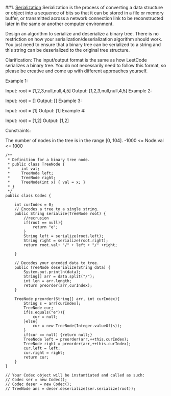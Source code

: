 ##1. [Serialization](https://leetcode.com/problems/serialize-and-deserialize-binary-tree/) 
Serialization is the process of converting a data structure or object into a sequence of bits so that it can be stored in a file or memory buffer, or transmitted across a network connection link to be reconstructed later in the same or another computer environment.

Design an algorithm to serialize and deserialize a binary tree. There is no restriction on how your serialization/deserialization algorithm should work. You just need to ensure that a binary tree can be serialized to a string and this string can be deserialized to the original tree structure.

Clarification: The input/output format is the same as how LeetCode serializes a binary tree. You do not necessarily need to follow this format, so please be creative and come up with different approaches yourself.

Example 1:


Input: root = [1,2,3,null,null,4,5]
Output: [1,2,3,null,null,4,5]
Example 2:

Input: root = []
Output: []
Example 3:

Input: root = [1]
Output: [1]
Example 4:

Input: root = [1,2]
Output: [1,2]

Constraints:

The number of nodes in the tree is in the range [0, 104].
-1000 <= Node.val <= 1000

```
/**
 * Definition for a binary tree node.
 * public class TreeNode {
 *     int val;
 *     TreeNode left;
 *     TreeNode right;
 *     TreeNode(int x) { val = x; }
 * }
 */
public class Codec {

    int curIndex = 0;
    // Encodes a tree to a single string.
    public String serialize(TreeNode root) {
        //recrusion
        if(root == null){
            return "e";
        }
        String left = serialize(root.left);
        String right = serialize(root.right);
        return root.val+ "/" + left + "/" +right;
        
    }

    // Decodes your encoded data to tree.
    public TreeNode deserialize(String data) {
        System.out.println(data);
        String[] arr = data.split("/");
        int len = arr.length;
        return preorder(arr,curIndex);
    }
    
    TreeNode preorder(String[] arr, int curIndex){
        String s = arr[curIndex];
        TreeNode cur;
        if(s.equals("e")){
            cur = null;
        }else{
            cur = new TreeNode(Integer.valueOf(s));
        }
        if(cur == null) {return null;}
        TreeNode left = preorder(arr,++this.curIndex);
        TreeNode right = preorder(arr,++this.curIndex);
        cur.left = left;
        cur.right = right;
        return cur;
    }
}

// Your Codec object will be instantiated and called as such:
// Codec ser = new Codec();
// Codec deser = new Codec();
// TreeNode ans = deser.deserialize(ser.serialize(root));
```
